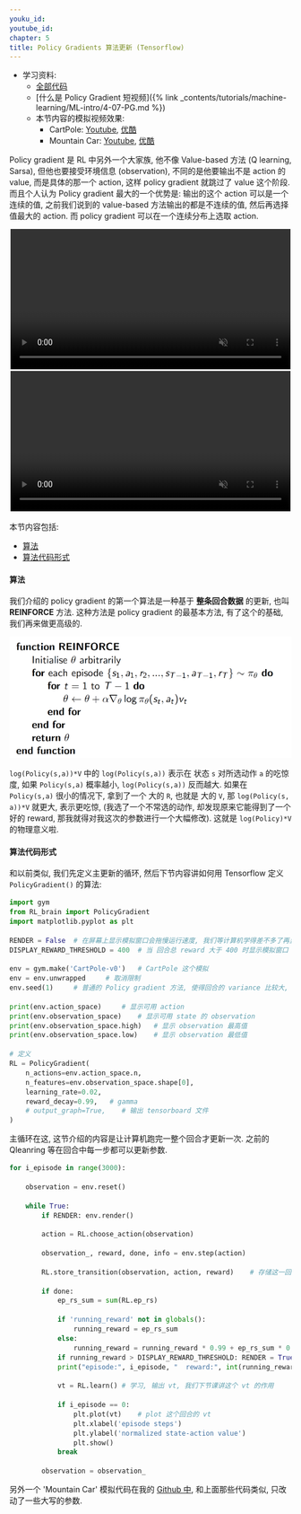 ```yaml
---
youku_id: 
youtube_id: 
chapter: 5
title: Policy Gradients 算法更新 (Tensorflow)
---
```


* 学习资料:
  * [全部代码](https://github.com/MorvanZhou/tutorials/tree/master/Reinforcement_learning_TUT/7_Policy_gradient_softmax)
  * [什么是 Policy Gradient 短视频]({% link _contents/tutorials/machine-learning/ML-intro/4-07-PG.md %})
  * 本节内容的模拟视频效果:
    * CartPole: [Youtube](https://www.youtube.com/watch?v=z2-hn7iCjP0), [优酷](http://v.youku.com/v_show/id_XMTg5NzgzNTk0NA==.html)
    * Mountain Car: [Youtube](https://www.youtube.com/watch?v=A8hXNykR0Fg), [优酷](http://v.youku.com/v_show/id_XMTg5NzgzNTk0NA==.html)

Policy gradient 是 RL 中另外一个大家族, 他不像 Value-based 方法 (Q learning, Sarsa), 但他也要接受环境信息 (observation),
不同的是他要输出不是 action 的 value, 而是具体的那一个 action, 这样 policy gradient 就跳过了 value 这个阶段. 而且个人认为 Policy gradient
最大的一个优势是: 输出的这个 action 可以是一个连续的值, 之前我们说到的 value-based 方法输出的都是不连续的值, 然后再选择值最大的 action.
而 policy gradient 可以在一个连续分布上选取 action.

<div align="center">
<video width="500" controls loop autoplay muted>
  <source src="/static/results/rl/cartpole policy gradient softmax.mp4" type="video/mp4">
  Your browser does not support HTML5 video.
</video>
</div>

<div align="center">
<video width="500" controls loop autoplay muted>
  <source src="/static/results/rl/mountaincar policy gradient softmax.mp4" type="video/mp4">
  Your browser does not support HTML5 video.
</video>
</div>

本节内容包括:

* [算法](#algorithm)
* [算法代码形式](#coding)


<h4 class="tut-h4-pad" id="algorithm">算法</h4>

我们介绍的 policy gradient 的第一个算法是一种基于 **整条回合数据** 的更新, 也叫 **REINFORCE** 方法.
这种方法是 policy gradient 的最基本方法, 有了这个的基础, 我们再来做更高级的.

<img class="course-image" src="/static/results/rl/5-1-1.png">

`log(Policy(s,a))*V` 中的 `log(Policy(s,a))` 表示在 状态 `s` 对所选动作 `a` 的吃惊度,
如果 `Policy(s,a)` 概率越小, `log(Policy(s,a))` 反而越大. 如果在 `Policy(s,a)` 很小的情况下,
拿到了一个 大的 `R`, 也就是 大的 `V`, 那 `log(Policy(s, a))*V` 就更大, 表示更吃惊, (我选了一个不常选的动作, 却发现原来它能得到了一个好的 reward,
那我就得对我这次的参数进行一个大幅修改). 这就是 `log(Policy)*V` 的物理意义啦.

<h4 class="tut-h4-pad" id="coding">算法代码形式</h4>

和以前类似, 我们先定义主更新的循环, 然后下节内容讲如何用 Tensorflow 定义 `PolicyGradient()` 的算法:

```python
import gym
from RL_brain import PolicyGradient
import matplotlib.pyplot as plt

RENDER = False  # 在屏幕上显示模拟窗口会拖慢运行速度, 我们等计算机学得差不多了再显示模拟
DISPLAY_REWARD_THRESHOLD = 400  # 当 回合总 reward 大于 400 时显示模拟窗口

env = gym.make('CartPole-v0')   # CartPole 这个模拟
env = env.unwrapped     # 取消限制
env.seed(1)     # 普通的 Policy gradient 方法, 使得回合的 variance 比较大, 所以我们选了一个好点的随机种子

print(env.action_space)     # 显示可用 action
print(env.observation_space)    # 显示可用 state 的 observation
print(env.observation_space.high)   # 显示 observation 最高值
print(env.observation_space.low)    # 显示 observation 最低值

# 定义
RL = PolicyGradient(
    n_actions=env.action_space.n,
    n_features=env.observation_space.shape[0],
    learning_rate=0.02,
    reward_decay=0.99,   # gamma
    # output_graph=True,    # 输出 tensorboard 文件
)
```

主循环在这, 这节介绍的内容是让计算机跑完一整个回合才更新一次. 之前的 Qleanring 等在回合中每一步都可以更新参数.

```python
for i_episode in range(3000):

    observation = env.reset()

    while True:
        if RENDER: env.render()

        action = RL.choose_action(observation)

        observation_, reward, done, info = env.step(action)

        RL.store_transition(observation, action, reward)    # 存储这一回合的 transition

        if done:
            ep_rs_sum = sum(RL.ep_rs)

            if 'running_reward' not in globals():
                running_reward = ep_rs_sum
            else:
                running_reward = running_reward * 0.99 + ep_rs_sum * 0.01
            if running_reward > DISPLAY_REWARD_THRESHOLD: RENDER = True     # 判断是否显示模拟
            print("episode:", i_episode, "  reward:", int(running_reward))

            vt = RL.learn() # 学习, 输出 vt, 我们下节课讲这个 vt 的作用

            if i_episode == 0:
                plt.plot(vt)    # plot 这个回合的 vt
                plt.xlabel('episode steps')
                plt.ylabel('normalized state-action value')
                plt.show()
            break

        observation = observation_
```

另外一个 'Mountain Car' 模拟代码在我的 [Github 中](https://github.com/MorvanZhou/tutorials/blob/master/Reinforcement_learning_TUT/7_Policy_gradient_softmax/run_MountainCar.py),
和上面那些代码类似, 只改动了一些大写的参数.